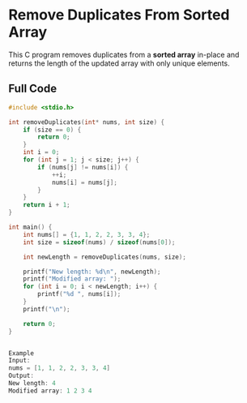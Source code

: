 #  Remove Duplicates From Sorted Array

This C program removes duplicates from a **sorted array** in-place and returns the length of the updated array with only unique elements.

##  Full Code

```c
#include <stdio.h>

int removeDuplicates(int* nums, int size) {
    if (size == 0) {
        return 0;
    }
    int i = 0;
    for (int j = 1; j < size; j++) {
        if (nums[j] != nums[i]) {
            ++i;
            nums[i] = nums[j];
        }
    }
    return i + 1;
}

int main() {
    int nums[] = {1, 1, 2, 2, 3, 3, 4};
    int size = sizeof(nums) / sizeof(nums[0]);

    int newLength = removeDuplicates(nums, size);

    printf("New length: %d\n", newLength);
    printf("Modified array: ");
    for (int i = 0; i < newLength; i++) {
        printf("%d ", nums[i]);
    }
    printf("\n");

    return 0;
}


Example
Input:
nums = [1, 1, 2, 2, 3, 3, 4]
Output:
New length: 4
Modified array: 1 2 3 4
